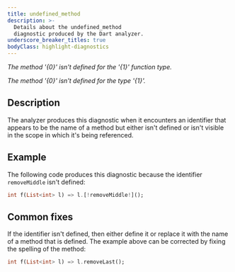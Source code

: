 ```yaml
---
title: undefined_method
description: >-
  Details about the undefined_method
  diagnostic produced by the Dart analyzer.
underscore_breaker_titles: true
bodyClass: highlight-diagnostics
---
```


_The method '{0}' isn't defined for the '{1}' function type._

_The method '{0}' isn't defined for the type '{1}'._

## Description

The analyzer produces this diagnostic when it encounters an identifier that
appears to be the name of a method but either isn't defined or isn't
visible in the scope in which it's being referenced.

## Example

The following code produces this diagnostic because the identifier
`removeMiddle` isn't defined:

```dart
int f(List<int> l) => l.[!removeMiddle!]();
```

## Common fixes

If the identifier isn't defined, then either define it or replace it with
the name of a method that is defined. The example above can be corrected by
fixing the spelling of the method:

```dart
int f(List<int> l) => l.removeLast();
```
